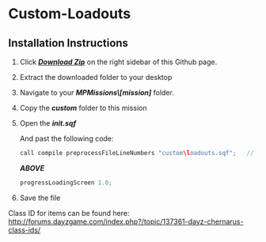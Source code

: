 Custom-Loadouts
===============

## Installation Instructions

1. Click ***[Download Zip](https://github.com/noxsicarius/Custom-Loadouts/archive/master.zip)*** on the right sidebar of this Github page.

1. Extract the downloaded folder to your desktop
1. Navigate to your ***MPMissions\\[mission]*** folder.
1. Copy the ***custom*** folder to this mission
1. Open the ***init.sqf***
	
	And past the following code:
	
	~~~~java
	call compile preprocessFileLineNumbers "custom\loadouts.sqf";	// Nox's Custom Loadout
	~~~~
	
	***ABOVE***
	~~~~java
	progressLoadingScreen 1.0;
	~~~~

1. Save the file

Class ID for items can be found here:
http://forums.dayzgame.com/index.php?/topic/137361-dayz-chernarus-class-ids/